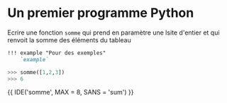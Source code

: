 # Un premier programme Python

Ecrire une fonction `somme` qui prend en paramètre une lsite d'entier et qui renvoit la somme des éléments du tableau

```markdown
!!! example "Pour des exemples"
    `example`
```

```python
>>> somme([1,2,3])
>>> 6   
```


{{ IDE('somme', MAX = 8, SANS = 'sum') }}
